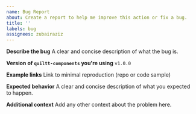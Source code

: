 ```yaml
---
name: Bug Report
about: Create a report to help me improve this action or fix a bug.
title: ''
labels: bug
assignees: zubairaziz
---
```


**Describe the bug**
A clear and concise description of what the bug is.

**Version of `quiltt-components` you're using** `v1.0.0`

**Example links**
Link to minimal reproduction (repo or code sample)

**Expected behavior**
A clear and concise description of what you expected to happen.

**Additional context**
Add any other context about the problem here.
